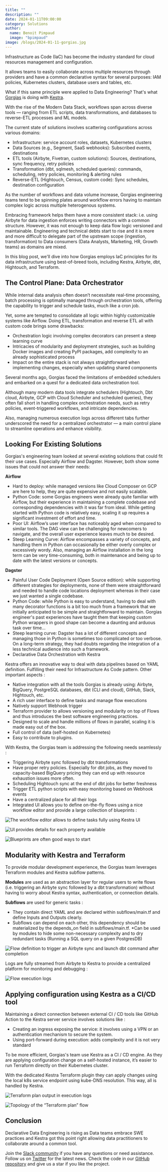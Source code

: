 ```yaml
---
title: ""
description: ""
date: 2024-01-11T09:00:00
category: Solutions
author:
  name: Benoit Pimpaud
  image: "bpimpaud"
image: /blogs/2024-01-11-gorgias.jpg
---
```


Infrastructure as Code (IaC) has become the industry standard for cloud resources management and configuration.

It allows teams to easily collaborate across multiple resources through providers and have a common declarative syntax for several purposes: IAM policies, Kubernetes clusters, database users and tables, etc.

What if this same principle were applied to Data Engineering?
That's what [Gorgias](https://www.gorgias.com/) is doing with [Kestra](https://github.com/kestra-io/kestra).

With the rise of the Modern Data Stack, workflows span across diverse tools — ranging from ETL scripts, data transformations, and databases to reverse-ETL processes and ML models.

The current state of solutions involves scattering configurations across various domains:

* Infrastructure: service account roles, datasets, Kubernetes clusters
* Data Sources (e.g., Segment, SaaS webhooks): Subscribed events, destinations
* ETL tools (Airbyte, Fivetran, custom solutions): Sources, destinations, sync frequency, retry policies
* Transformation (dbt, sqlmesh, scheduled queries): commands, scheduling, retry policies, monitoring & alerting rules
* Reverse-ETL (Hightouch, Census, custom code): Sync schedules, destination configuration

As the number of workflows and data volume increase, Gorgias engineering teams tend to be spinning plates around workflow errors having to maintain complex logic across multiple heterogenous systems.

Embracing framework helps them have a more consistent stack: i.e. using Airbyte for data ingestion enforces writing connectors with a common structure. However, it was not enough to keep data flow logic versioned and maintainable.
Engineering and technical debts start to rise and it is more and more difficult to delegate part of the upstream scope (ingestion, transformation) to Data consumers (Data Analysts, Marketing, HR, Growth teams) as domains are mixed.

In this blog post, we'll dive into how Gorgias employs IaC principles for its data infrastructure using best-of-breed tools, including Kestra, Airbyte, dbt, Hightouch, and Terraform.

## The Control Plane: Data Orchestrator

While internal data analysis often doesn’t necessitate real-time processing, batch processing is optimally managed through orchestration tools, offering the capability to trigger and schedule tasks, much like a cron job.

Yet, some are tempted to consolidate all logic within highly customizable systems like Airflow. Doing ETL, transformation and reverse ETL all with custom code brings some drawbacks:

* Orchestration logic involving complex decorators can present a steep learning curve
* Intricacies of modularity and deployment strategies, such as building Docker images and creating PyPI packages, add complexity to an already sophisticated process
* Impact on the entire stack is not always straightforward when implementing changes, especially when updating shared components

Several months ago, Gorgias faced the limitations of embedded schedulers and embarked on a quest for a dedicated data orchestration tool.

Although many modern data tools integrate schedulers (Hightouch, Dbt cloud, Airbyte, GCP with Cloud Scheduler and scheduled queries), they often fall short in handling complex orchestration needs, such as retry policies, event-triggered workflows, and intricate dependencies.

Also, managing numerous execution logs across different tabs further underscored the need for a centralized orchestrator — a main control plane to streamline operations and enhance visibility.

## Looking For Existing Solutions

Gorgias's engineering team looked at several existing solutions that could fit their use cases. Especially Airflow and Dagster. However, both show some issues that could not answer their needs:

**Airflow**

* Hard to deploy: while managed versions like Cloud Composer on GCP are here to help, they are quite expensive and not easily scalable.
* Python Code: some Gorgias engineers were already quite familiar with Airflow, but their experience in maintaining a complete codebase and corresponding dependencies with it was far from ideal. While getting started with Python code is relatively easy, scaling it up requires a significant investment of effort and time.
* Poor UI: Airflow’s user interface has noticeably aged when compared to similar tools. The DAG view can be challenging for newcomers to navigate, and the overall user experience leaves much to be desired.
* Steep Learning Curve: Airflow encompasses a variety of concepts, and handling them in Python can occasionally be either overly complex or excessively wordy. Also, managing an Airflow installation in the long term can be very time-consuming, both in maintenance and being up to date with the latest versions or concepts.

**Dagster**

* Painful User Code Deployment (Open Source edition): while supporting different strategies for deployments, none of them were straightforward and needed to handle code locations deployment whereas in their case we just wanted a single codebase.
* Python Code: while Python is easy to understand, having to deal with many decorator functions is a bit too much from a framework that we initially anticipated to be simple and straightforward to maintain. Gorgias engineer's past experiences have taught them that keeping custom Python wrappers in good shape can become a daunting and arduous task over time…
* Steep learning curve: Dagster has a lot of different concepts and managing those in Python is sometimes too complicated or too verbose. On a long-term strategy, they had doubts regarding the integration of a less technical audience into such a framework.
* Declarative Data Orchestration with Kestra

Kestra offers an innovative way to deal with data pipelines based on YAML definition. Fulfilling their need for Infrastructure As Code pattern.
Other important aspects :

* Native integration with all the tools Gorgias is already using: Airbyte, BigQuery, PostgreSQL databases, dbt (CLI and cloud), GitHub, Slack, Hightouch, etc.
* A rich user interface to define tasks and manage flow executions
* Natively support Webhook trigger
* Terraform provider to allows versioning and modularity on top of Flows and thus introduces the best software engineering practices.
* Designed to scale and handle millions of flows in parallel, scaling it is made easy out of the box.
* Full control of data (self-hosted on Kubernetes)
* Easy to contribute to plugins.

With Kestra, the Gorgias team is addressing the following needs seamlessly :

* Triggering Airbyte sync followed by dbt transformations
* Have proper retry policies. Especially for dbt jobs, as they moved to capacity-based BigQuery pricing they can end up with resource exhaustion issues more often.
* Scheduling Hightouch sync at the end of dbt jobs for better freshness
* Trigger ETL python scripts with easy monitoring based on Webhook events
* Have a centralized place for all their logs
* Integrated UI allows you to define on-the-fly flows using a nice workflow editor and provide a large collection of blueprints :

![The workflow editor allows to define tasks fully using Kestra UI](/blogs/2024-01-11-gorgias/workflow_editor.png)

![UI provides details for each property available](/blogs/2024-01-11-gorgias/ui-editor.png)

![Blueprints are often good ways to start](/blogs/2024-01-11-gorgias/blueprint.png)

## Modularity with Kestra and Terraform

To provide modular development experience, the Gorgias team leverages Terraform modules and Kestra subflow patterns.

**Modules** are used as an abstraction layer for regular users to write flows (i.e. triggering an Airbyte sync followed by a dbt transformation) without having to worry about Kestra syntax, authentication, or connection details.

**Subflows** are used for generic tasks :
* They contain direct YAML and are declared within subflows/main.tf and define Inputs and Outputs clearly.
* Subflows can depend on each other, this dependency should be materialized by the depends_on field in subflows/main.tf. *Can be used by modules to hide some non-necessary complexity and to dry redundant tasks (Running a SQL query on a given PostgresDB)


![Flow definition to trigger an Airbyte sync and launch dbt command after completion](/blogs/2024-01-11-gorgias/terraform_module_def.png)

Logs are fully streamed from Airbyte to Kestra to provide a centralized platform for monitoring and debugging :

![Flow execution logs](/blogs/2024-01-11-gorgias/airbyte-dbt.png)

## Applying configuration using Kestra as a CI/CD tool

Maintaining a direct connection between external CI / CD tools like GitHub Action to the Kestra server service involves solutions like :
* Creating an ingress exposing the service: it involves using a VPN or an authentication mechanism to secure the system.
* Using port-forward during execution: adds complexity and it is not very standard

To be more efficient, Gorgias's team use Kestra as a CI / CD engine.
As they are applying configuration change on a self-hosted instance, it’s easier to run Terraform directly on their Kubernetes cluster.

With the dedicated Kestra Terraform plugin they can apply changes using the local k8s service endpoint using kube-DNS resolution.
This way, all is handled by Kestra.


![Terraform plan output in execution logs](/blogs/2024-01-11-gorgias/terrafrom_plan_logs.png)

![Topology of the “Terraform plan” flow](/blogs/2024-01-11-gorgias/terraform_topology.png)


## Conclusion

Declarative Data Engineering is rising as Data teams embrace SWE practices and Kestra got this point right allowing data practitioners to collaborate around a common tool.

Join the [Slack community](https://kestra.io/slack) if you have any questions or need assistance. Follow us on [Twitter](https://twitter.com/kestra_io) for the latest news. Check the code in our [GitHub repository](https://github.com/kestra-io/kestra) and give us a star if you like the project.